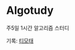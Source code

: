 # Algotudy
주5일 1시간 알고리즘 스터디
    
기록: [티모태](https://docs.google.com/spreadsheets/d/1vOaLNzVspK_VBZMhbsHz9gxW9x_YkAVWYbt8gnaYk4c/edit#gid=0)
